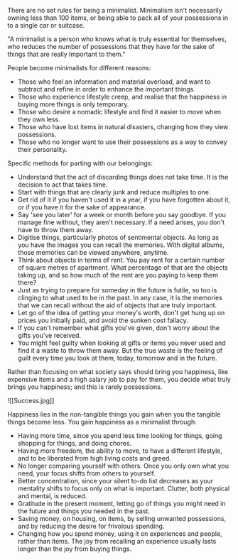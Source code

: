 There are no set rules for being a minimalist. Minimalism isn't necessarily owning less than 100 items, or being able to pack all of your possessions in to a single car or suitcase.

"A minimalist is a person who knows what is truly essential for themselves, who reduces the number of possessions that they have for the sake of things that are really important to them."

People become minimalists for different reasons:
- Those who feel an information and material overload, and want to subtract and refine in order to enhance the important things.
- Those who experience lifestyle creep, and realise that the happiness in buying more things is only temporary.
- Those who desire a nomadic lifestyle and find it easier to move when they own less.
- Those who have lost items in natural disasters, changing how they view possessions.
- Those who no longer want to use their possessions as a way to convey their personality.

Specific methods for parting with our belongings:
- Understand that the act of discarding things does not take time. It is the decision to act that takes time.
- Start with things that are clearly junk and reduce multiples to one.
- Get rid of it if you haven't used it in a year, if you have forgotten about it, or if you have it for the sake of appearance.
- Say 'see you later' for a week or month before you say goodbye. If you manage fine without, they aren't necessary. If a need arises, you don't have to throw them away.
- Digitise things, particularly photos of sentimental objects. As long as you have the images you can recall the memories. With digital albums, those memories can be viewed anywhere, anytime. 
- Think about objects in terms of rent. You pay rent for a certain number of square metres of apartment. What percentage of that are the objects taking up, and so how much of the rent are you paying to keep them there?
- Just as trying to prepare for someday in the future is futile, so too is clinging to what used to be in the past. In any case, it is the memories that we can recall without the aid of objects that are truly important.
- Let go of the idea of getting your money's worth, don't get hung up on prices you initially paid, and avoid the sunken cost fallacy.
- If you can't remember what gifts you've given, don't worry about the gifts you've received.
- You might feel guilty when looking at gifts or items you never used and find it a waste to throw them away. But the true waste is the feeling of guilt every time you look at them, today, tomorrow and in the future.

Rather than focusing on what society says should bring you happiness, like expensive items and a high salary job to pay for them, you decide what truly brings you happiness; and this is rarely possessions.

![[Success.jpg]]

Happiness lies in the non-tangible things you gain when you the tangible things become less. You gain happiness as a minimalist through:
- Having more time, since you spend less time looking for things, going shopping for things, and doing chores.
- Having more freedom, the ability to move, to have a different lifestyle, and to be liberated from high living costs and greed.
- No longer comparing yourself with others. Once you only own what you need, your focus shifts from others to yourself.
- Better concentration, since your silent to-do list decreases as your mentality shifts to focus only on what is important. Clutter, both physical and mental, is reduced.
- Gratitude in the present moment, letting go of things you might need in the future and things you needed in the past.
- Saving money, on housing, on items, by selling unwanted possessions, and by reducing the desire for frivolous spending.
- Changing how you spend money, using it on experiences and people, rather than items. The joy from recalling an experience usually lasts longer than the joy from buying things.
